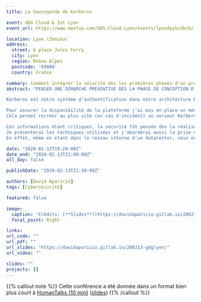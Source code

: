 ```yaml
---
title: La Sauvegarde de Kerberos

event: GDG Cloud & Iot Lyon
event_url: https://www.meetup.com/GDG-Cloud-Lyon/events/lpnvdpybcdbrb/

location: Lyon (Zenika)
address:
  street: 6 place Jules Ferry
  city: Lyon
  region: Rhône-Alpes
  postcode: '69006'
  country: France

summary: Comment intégrer la sécurité dès les premières phases d'un projet
abstract: "PENSER UNE DÉMARCHE PRÉVENTIVE DÈS LA PHASE DE CONCEPTION D’UN PROJET

Kerberos est notre système d’authentification dans notre architecture BigData et dans cette architecture ce serveur est un SPOF (Single Point of Failure).

Pour assurer la disponibilité de la plateforme j'ai mis en place un mécanisme de sauvegarde et restauration des informations relatives à Kerberos.
Cela permet recréer au plus vite (en cas d'incident) un serveur Kerberos opérationnel.

Ces informations étant critiques, la sécurité fût pensée dès la réalisation.
Je présenterai les techniques utilisées et j'aborderai aussi la prise de conscience du management sur ces aspects importants.
En effet, même en étant dans le réseau interne d’un datacenter, nous ne sommes pas à l’abri d’une intrusion. Le risque 0 n'existe pas."

date: "2020-02-13T19:20:00Z"
date_end: "2020-02-13T21:00:00Z"
all_day: false

publishDate: "2020-02-13T21:30:00Z"

authors: [David Aparicio]
tags: [Cybersécurité]

featured: false

image:
  caption: 'Crédits: [**Slides**](https://davidaparicio.gitlab.io/200213-gdglyon/)'
  focal_point: Right

links:
url_code: ""
url_pdf: ""
url_slides: "https://davidaparicio.gitlab.io/200213-gdglyon/"
url_video: ""

slides: ""
projects: []
---
```


{{% callout note %}}
Cette conférence a été donnée dans un format bien plus court à [HumanTalks (10 min)](https://humantalks.com/cities/lyon/events/533) ([slides](https://davidaparicio.gitlab.io/200211-humantalks/))
{{% /callout %}}